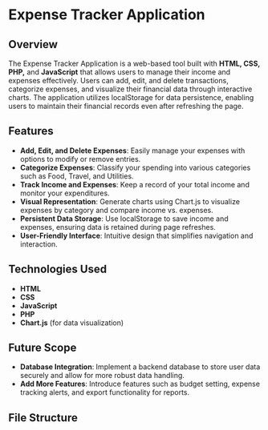 # Expense Tracker Application

## Overview

The Expense Tracker Application is a web-based tool built with **HTML, CSS, PHP,** and **JavaScript** that allows users to manage their income and expenses effectively. Users can add, edit, and delete transactions, categorize expenses, and visualize their financial data through interactive charts. The application utilizes localStorage for data persistence, enabling users to maintain their financial records even after refreshing the page.

## Features

- **Add, Edit, and Delete Expenses**: Easily manage your expenses with options to modify or remove entries.
- **Categorize Expenses**: Classify your spending into various categories such as Food, Travel, and Utilities.
- **Track Income and Expenses**: Keep a record of your total income and monitor your expenditures.
- **Visual Representation**: Generate charts using Chart.js to visualize expenses by category and compare income vs. expenses.
- **Persistent Data Storage**: Use localStorage to save income and expenses, ensuring data is retained during page refreshes.
- **User-Friendly Interface**: Intuitive design that simplifies navigation and interaction.

## Technologies Used

- **HTML**
- **CSS**
- **JavaScript**
- **PHP**
- **Chart.js** (for data visualization)

## Future Scope

- **Database Integration**: Implement a backend database to store user data securely and allow for more robust data handling.
- **Add More Features**: Introduce features such as budget setting, expense tracking alerts, and export functionality for reports.

## File Structure

